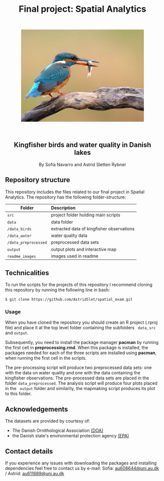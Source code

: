 <h1 align="center">Final project: Spatial Analytics</h1>

&nbsp;
&nbsp;

<p align="center"> <img src="readme_images/isfugl.jpg" alt="Logo" width="400" height="300"></a> 

&nbsp;
&nbsp;

<h2 align="center">
Kingfisher birds and water quality in Danish lakes
    </h2>

<p align="center">
    By Sofía Navarro and Astrid Sletten Rybner
    <br />

## Repository structure

This repository includes the files related to our final project in Spatial Analytics. The repository has the following folder-structure:

| Folder | Description|
|--------|:-----------|
```src``` | project folder holding main scripts
```data```| data folder
```/data_birds```| extracted data of kingfisher observations
```/data_water```| water quality data
```/data_preprocessed```| preprocessed data sets
```output``` | output plots and interactive map
```readme_images``` | images used in readme


## Technicalities

To run the scripts for the projects of this repository I recommend cloning this repository by running the following line in bash:

```
$ git clone https://github.com/AstridSlet/spatial_exam.git
```
### Usage

When you have cloned the repository you should create an R project (.rproj file) and place it at the top level folder containing the subfolders ``` data```, ```src``` and ```output```.
&nbsp;

Subsequently, you need to install the package manager **pacman** by running the first cell in **preprocessing.rmd**. When this package is installed, the packages needed for each of the three scripts are installed using **pacman**, when running the first cell in the scripts.  

The pre-processing script will produce two preprocessed data sets: one with the data on water quality and one with the data containing the kingfisher observations. The pre-processed data sets are placed in the folder ```data_preprocessed```. The analysis script will produce four plots placed in the ``` output```  folder and similarily, the mapmaking script produces its plot to this folder. 
&nbsp;


## Acknowledgements
The datasets are provided by courtesy of:

* The Danish Ornithological Association [(DOA)](https://dofbasen.dk/)
* the Danish state's environmental protection agency [(EPA)](https://mst.dk/service/miljoegis/hent-data/) 


## Contact details
If you experience any issues with downloading the packages and installing dependencies feel free to contact us by e-mail: Sofía: au608644@uni.au.dk / Astrid: au611689@uni.au.dk
